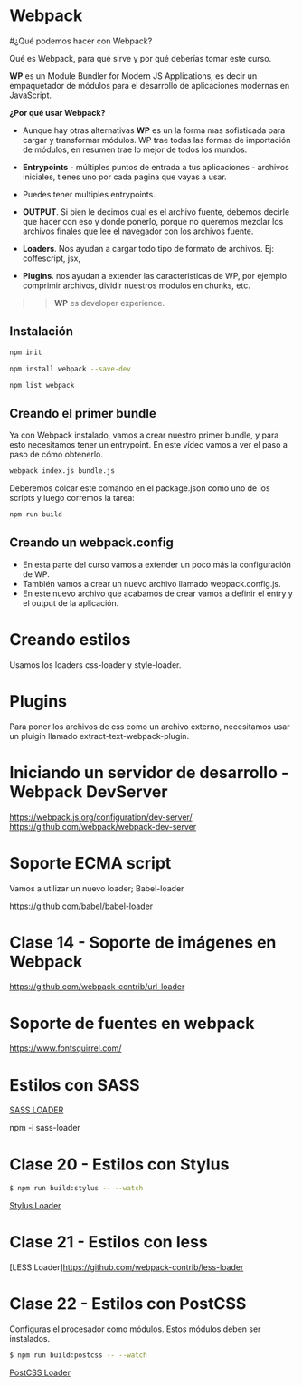 Webpack
=======

#¿Qué podemos hacer con Webpack?

Qué es Webpack, para qué sirve y por qué deberías tomar este curso.

**WP** es un Module Bundler for Modern JS Applications, es decir un empaquetador de módulos para el desarrollo de aplicaciones modernas en JavaScript.

**¿Por qué usar Webpack?**

* Aunque hay otras alternativas **WP** es un la forma mas sofisticada para cargar y transformar módulos. WP trae todas las formas de importación de módulos, en resumen trae lo mejor de todos los mundos.

* **Entrypoints** - múltiples puntos de entrada a tus aplicaciones - archivos iniciales, tienes uno por cada pagina que vayas a usar.

* Puedes tener multiples entrypoints.

* **OUTPUT**. Si bien le decimos cual es el archivo fuente, debemos decirle que hacer con eso y donde ponerlo, porque no queremos mezclar los archivos finales que lee el navegador con los archivos fuente.

* **Loaders**. Nos ayudan a cargar todo tipo de formato de archivos. Ej: coffescript, jsx,

* **Plugins**. nos ayudan a extender las caracteristicas de WP, por ejemplo comprimir archivos, dividir nuestros modulos en chunks, etc.

>> **WP** es developer experience.

## Instalación

```bash
npm init
```

```bash
npm install webpack --save-dev
```

```bash
npm list webpack
```

## Creando el primer bundle

Ya con Webpack instalado, vamos a crear nuestro primer bundle, y para esto necesitamos tener un entrypoint.
En este vídeo vamos a ver el paso a paso de cómo obtenerlo.

```bash
webpack index.js bundle.js
```
 Deberemos colcar este comando en el package.json como uno de los scripts y luego corremos la tarea:

```bash
npm run build
```

## Creando un webpack.config

* En esta parte del curso vamos a extender un poco más la configuración de WP.
* También vamos a crear un nuevo archivo llamado webpack.config.js.
* En este nuevo archivo que acabamos de crear vamos a definir el entry y el output de la aplicación.

# Creando estilos

Usamos los loaders css-loader y style-loader.

# Plugins

Para poner los archivos de css como un archivo externo, necesitamos usar un pluigin llamado extract-text-webpack-plugin.

# Iniciando un servidor de desarrollo - Webpack DevServer

https://webpack.js.org/configuration/dev-server/
https://github.com/webpack/webpack-dev-server

# Soporte ECMA script
Vamos a utilizar un nuevo loader; Babel-loader

https://github.com/babel/babel-loader

# Clase 14 - Soporte de imágenes en Webpack

https://github.com/webpack-contrib/url-loader

# Soporte de fuentes en webpack

https://www.fontsquirrel.com/

# Estilos con SASS

[SASS LOADER](https://github.com/webpack-contrib/sass-loader)

npm -i sass-loader

# Clase 20 - Estilos con Stylus

```bash
$ npm run build:stylus -- --watch
```

[Stylus Loader](https://github.com/shama/stylus-loader)

# Clase 21 - Estilos con less

[LESS Loader]https://github.com/webpack-contrib/less-loader

# Clase 22 - Estilos con PostCSS

Configuras el procesador como módulos. Estos módulos deben ser instalados.

```bash
$ npm run build:postcss -- --watch
```

[PostCSS Loader](https://github.com/postcss/postcss-loader)
